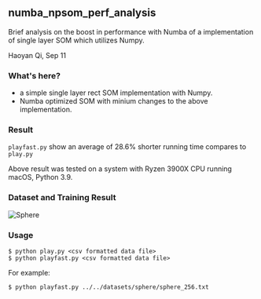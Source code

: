 ## numba_npsom_perf_analysis
Brief analysis on the boost in performance with Numba of a implementation of single layer SOM which utilizes Numpy.

Haoyan Qi, Sep 11


### What's here?
* a simple single layer rect SOM implementation with Numpy.
* Numba optimized SOM with minium changes to the above implementation.

### Result

`playfast.py` show an average of 28.6% shorter running time compares to `play.py`

Above result was tested on a system with Ryzen 3900X CPU running macOS, Python 3.9.


### Dataset and Training Result

![Sphere](https://bitbucket.org/ChristopherIrving/deep-som-dome/raw/42529a270dc7a2b6903fd12b5b094ff5431ebe22/playgrounds/numba_npsom_perf_analysis/som_fast.png)



### Usage

```
$ python play.py <csv formatted data file>
$ python playfast.py <csv formatted data file>

```

For example:

```
$ python playfast.py ../../datasets/sphere/sphere_256.txt
```